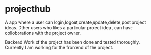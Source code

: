 # projecthub

A app where a user can login,logout,create,update,delete,post project ideas.
Other users who likes a particular project idea , can have colloborations with the project owner.

Backend Work of the project has been done and tested thoroughly.
Currently I am working for the frontend of the project.
